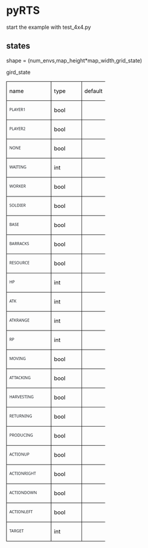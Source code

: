 # pyRTS
start the example with test_4x4.py
## states
shape = (num_envs,map_height*map_width,grid_state)

gird_state
<table class="MsoNormalTable" border="1" cellspacing="0" cellpadding="0" width="264" style="width:198.2pt;border-collapse:collapse;border:none;mso-border-alt:solid windowtext .5pt;
 mso-yfti-tbllook:1184;mso-padding-alt:0cm 5.4pt 0cm 5.4pt;mso-border-insideh:
 .5pt solid windowtext;mso-border-insidev:.5pt solid windowtext">
 <tbody><tr style="mso-yfti-irow:0;mso-yfti-firstrow:yes;height:14.0pt">
  <td width="104" nowrap="" valign="top" style="width:78.0pt;border:solid windowtext 1.0pt;
  mso-border-alt:solid windowtext .5pt;padding:0cm 5.4pt 0cm 5.4pt;height:14.0pt">
  <p class="MsoNormal" align="left" style="text-align:left;mso-pagination:widow-orphan"><span lang="EN-US" style="font-size:11.0pt;mso-ascii-font-family:等线;mso-fareast-font-family:
  等线;mso-hansi-font-family:等线;mso-bidi-font-family:宋体;color:black;mso-font-kerning:
  0pt">name<o:p></o:p></span></p>
  </td>
  <td width="66" nowrap="" valign="bottom" style="width:49.35pt;border:solid windowtext 1.0pt;
  border-left:none;mso-border-left-alt:solid windowtext .5pt;mso-border-alt:
  solid windowtext .5pt;padding:0cm 5.4pt 0cm 5.4pt;height:14.0pt">
  <p class="MsoNormal" align="left" style="text-align:left;mso-pagination:widow-orphan"><span lang="EN-US" style="font-size:11.0pt;mso-ascii-font-family:等线;mso-fareast-font-family:
  等线;mso-hansi-font-family:等线;mso-bidi-font-family:宋体;color:black;mso-font-kerning:
  0pt">type<o:p></o:p></span></p>
  </td>
  <td width="94" nowrap="" valign="bottom" style="width:70.85pt;border:solid windowtext 1.0pt;
  border-left:none;mso-border-left-alt:solid windowtext .5pt;mso-border-alt:
  solid windowtext .5pt;padding:0cm 5.4pt 0cm 5.4pt;height:14.0pt">
  <p class="MsoNormal" align="left" style="text-align:left;mso-pagination:widow-orphan"><span lang="EN-US" style="font-size:11.0pt;mso-ascii-font-family:等线;mso-fareast-font-family:
  等线;mso-hansi-font-family:等线;mso-bidi-font-family:宋体;color:black;mso-font-kerning:
  0pt">default<o:p></o:p></span></p>
  </td>
 </tr>
 <tr style="mso-yfti-irow:1;height:14.0pt">
  <td width="104" valign="top" style="width:78.0pt;border:solid windowtext 1.0pt;
  border-top:none;mso-border-top-alt:solid windowtext .5pt;mso-border-alt:solid windowtext .5pt;
  padding:0cm 5.4pt 0cm 5.4pt;height:14.0pt">
  <p class="MsoNormal" align="left" style="text-align:left;mso-pagination:widow-orphan"><span lang="EN-US" style="font-size:8.0pt;font-family:&quot;Segoe UI&quot;,sans-serif;
  mso-fareast-font-family:等线;color:#1F2328;mso-font-kerning:0pt">PLAYER1<o:p></o:p></span></p>
  </td>
  <td width="66" nowrap="" valign="bottom" style="width:49.35pt;border-top:none;
  border-left:none;border-bottom:solid windowtext 1.0pt;border-right:solid windowtext 1.0pt;
  mso-border-top-alt:solid windowtext .5pt;mso-border-left-alt:solid windowtext .5pt;
  mso-border-alt:solid windowtext .5pt;padding:0cm 5.4pt 0cm 5.4pt;height:14.0pt">
  <p class="MsoNormal" align="left" style="text-align:left;mso-pagination:widow-orphan"><span lang="EN-US" style="font-size:11.0pt;mso-ascii-font-family:等线;mso-fareast-font-family:
  等线;mso-hansi-font-family:等线;mso-bidi-font-family:宋体;color:black;mso-font-kerning:
  0pt">bool<o:p></o:p></span></p>
  </td>
  <td width="94" nowrap="" valign="bottom" style="width:70.85pt;border-top:none;
  border-left:none;border-bottom:solid windowtext 1.0pt;border-right:solid windowtext 1.0pt;
  mso-border-top-alt:solid windowtext .5pt;mso-border-left-alt:solid windowtext .5pt;
  mso-border-alt:solid windowtext .5pt;padding:0cm 5.4pt 0cm 5.4pt;height:14.0pt">
  <p class="MsoNormal" align="right" style="text-align:right;mso-pagination:widow-orphan"><span lang="EN-US" style="font-size:11.0pt;mso-ascii-font-family:等线;mso-fareast-font-family:
  等线;mso-hansi-font-family:等线;mso-bidi-font-family:宋体;color:black;mso-font-kerning:
  0pt">0<o:p></o:p></span></p>
  </td>
 </tr>
 <tr style="mso-yfti-irow:2;height:14.0pt">
  <td width="104" valign="top" style="width:78.0pt;border:solid windowtext 1.0pt;
  border-top:none;mso-border-top-alt:solid windowtext .5pt;mso-border-alt:solid windowtext .5pt;
  padding:0cm 5.4pt 0cm 5.4pt;height:14.0pt">
  <p class="MsoNormal" align="left" style="text-align:left;mso-pagination:widow-orphan"><span lang="EN-US" style="font-size:8.0pt;font-family:&quot;Segoe UI&quot;,sans-serif;
  mso-fareast-font-family:等线;color:#1F2328;mso-font-kerning:0pt">PLAYER2<o:p></o:p></span></p>
  </td>
  <td width="66" nowrap="" valign="bottom" style="width:49.35pt;border-top:none;
  border-left:none;border-bottom:solid windowtext 1.0pt;border-right:solid windowtext 1.0pt;
  mso-border-top-alt:solid windowtext .5pt;mso-border-left-alt:solid windowtext .5pt;
  mso-border-alt:solid windowtext .5pt;padding:0cm 5.4pt 0cm 5.4pt;height:14.0pt">
  <p class="MsoNormal" align="left" style="text-align:left;mso-pagination:widow-orphan"><span lang="EN-US" style="font-size:11.0pt;mso-ascii-font-family:等线;mso-fareast-font-family:
  等线;mso-hansi-font-family:等线;mso-bidi-font-family:宋体;color:black;mso-font-kerning:
  0pt">bool<o:p></o:p></span></p>
  </td>
  <td width="94" nowrap="" valign="bottom" style="width:70.85pt;border-top:none;
  border-left:none;border-bottom:solid windowtext 1.0pt;border-right:solid windowtext 1.0pt;
  mso-border-top-alt:solid windowtext .5pt;mso-border-left-alt:solid windowtext .5pt;
  mso-border-alt:solid windowtext .5pt;padding:0cm 5.4pt 0cm 5.4pt;height:14.0pt">
  <p class="MsoNormal" align="right" style="text-align:right;mso-pagination:widow-orphan"><span lang="EN-US" style="font-size:11.0pt;mso-ascii-font-family:等线;mso-fareast-font-family:
  等线;mso-hansi-font-family:等线;mso-bidi-font-family:宋体;color:black;mso-font-kerning:
  0pt">0<o:p></o:p></span></p>
  </td>
 </tr>
 <tr style="mso-yfti-irow:3;height:14.0pt">
  <td width="104" valign="top" style="width:78.0pt;border:solid windowtext 1.0pt;
  border-top:none;mso-border-top-alt:solid windowtext .5pt;mso-border-alt:solid windowtext .5pt;
  padding:0cm 5.4pt 0cm 5.4pt;height:14.0pt">
  <p class="MsoNormal" align="left" style="text-align:left;mso-pagination:widow-orphan"><span lang="EN-US" style="font-size:8.0pt;font-family:&quot;Segoe UI&quot;,sans-serif;
  mso-fareast-font-family:等线;color:#1F2328;mso-font-kerning:0pt">NONE<o:p></o:p></span></p>
  </td>
  <td width="66" nowrap="" valign="bottom" style="width:49.35pt;border-top:none;
  border-left:none;border-bottom:solid windowtext 1.0pt;border-right:solid windowtext 1.0pt;
  mso-border-top-alt:solid windowtext .5pt;mso-border-left-alt:solid windowtext .5pt;
  mso-border-alt:solid windowtext .5pt;padding:0cm 5.4pt 0cm 5.4pt;height:14.0pt">
  <p class="MsoNormal" align="left" style="text-align:left;mso-pagination:widow-orphan"><span lang="EN-US" style="font-size:11.0pt;mso-ascii-font-family:等线;mso-fareast-font-family:
  等线;mso-hansi-font-family:等线;mso-bidi-font-family:宋体;color:black;mso-font-kerning:
  0pt">bool<o:p></o:p></span></p>
  </td>
  <td width="94" nowrap="" valign="bottom" style="width:70.85pt;border-top:none;
  border-left:none;border-bottom:solid windowtext 1.0pt;border-right:solid windowtext 1.0pt;
  mso-border-top-alt:solid windowtext .5pt;mso-border-left-alt:solid windowtext .5pt;
  mso-border-alt:solid windowtext .5pt;padding:0cm 5.4pt 0cm 5.4pt;height:14.0pt">
  <p class="MsoNormal" align="right" style="text-align:right;mso-pagination:widow-orphan"><span lang="EN-US" style="font-size:11.0pt;mso-ascii-font-family:等线;mso-fareast-font-family:
  等线;mso-hansi-font-family:等线;mso-bidi-font-family:宋体;color:black;mso-font-kerning:
  0pt">0<o:p></o:p></span></p>
  </td>
 </tr>
 <tr style="mso-yfti-irow:4;height:14.0pt">
  <td width="104" valign="top" style="width:78.0pt;border:solid windowtext 1.0pt;
  border-top:none;mso-border-top-alt:solid windowtext .5pt;mso-border-alt:solid windowtext .5pt;
  padding:0cm 5.4pt 0cm 5.4pt;height:14.0pt">
  <p class="MsoNormal" align="left" style="text-align:left;mso-pagination:widow-orphan"><span lang="EN-US" style="font-size:8.0pt;font-family:&quot;Segoe UI&quot;,sans-serif;
  mso-fareast-font-family:等线;color:#1F2328;mso-font-kerning:0pt">WAITING<o:p></o:p></span></p>
  </td>
  <td width="66" nowrap="" valign="bottom" style="width:49.35pt;border-top:none;
  border-left:none;border-bottom:solid windowtext 1.0pt;border-right:solid windowtext 1.0pt;
  mso-border-top-alt:solid windowtext .5pt;mso-border-left-alt:solid windowtext .5pt;
  mso-border-alt:solid windowtext .5pt;padding:0cm 5.4pt 0cm 5.4pt;height:14.0pt">
  <p class="MsoNormal" align="left" style="text-align:left;mso-pagination:widow-orphan"><span lang="EN-US" style="font-size:11.0pt;mso-ascii-font-family:等线;mso-fareast-font-family:
  等线;mso-hansi-font-family:等线;mso-bidi-font-family:宋体;color:black;mso-font-kerning:
  0pt">int<o:p></o:p></span></p>
  </td>
  <td width="94" nowrap="" valign="bottom" style="width:70.85pt;border-top:none;
  border-left:none;border-bottom:solid windowtext 1.0pt;border-right:solid windowtext 1.0pt;
  mso-border-top-alt:solid windowtext .5pt;mso-border-left-alt:solid windowtext .5pt;
  mso-border-alt:solid windowtext .5pt;padding:0cm 5.4pt 0cm 5.4pt;height:14.0pt">
  <p class="MsoNormal" align="right" style="text-align:right;mso-pagination:widow-orphan"><span lang="EN-US" style="font-size:11.0pt;mso-ascii-font-family:等线;mso-fareast-font-family:
  等线;mso-hansi-font-family:等线;mso-bidi-font-family:宋体;color:black;mso-font-kerning:
  0pt">0<o:p></o:p></span></p>
  </td>
 </tr>
 <tr style="mso-yfti-irow:5;height:14.0pt">
  <td width="104" valign="top" style="width:78.0pt;border:solid windowtext 1.0pt;
  border-top:none;mso-border-top-alt:solid windowtext .5pt;mso-border-alt:solid windowtext .5pt;
  padding:0cm 5.4pt 0cm 5.4pt;height:14.0pt">
  <p class="MsoNormal" align="left" style="text-align:left;mso-pagination:widow-orphan"><span lang="EN-US" style="font-size:8.0pt;font-family:&quot;Segoe UI&quot;,sans-serif;
  mso-fareast-font-family:等线;color:#1F2328;mso-font-kerning:0pt">WORKER<o:p></o:p></span></p>
  </td>
  <td width="66" nowrap="" valign="bottom" style="width:49.35pt;border-top:none;
  border-left:none;border-bottom:solid windowtext 1.0pt;border-right:solid windowtext 1.0pt;
  mso-border-top-alt:solid windowtext .5pt;mso-border-left-alt:solid windowtext .5pt;
  mso-border-alt:solid windowtext .5pt;padding:0cm 5.4pt 0cm 5.4pt;height:14.0pt">
  <p class="MsoNormal" align="left" style="text-align:left;mso-pagination:widow-orphan"><span lang="EN-US" style="font-size:11.0pt;mso-ascii-font-family:等线;mso-fareast-font-family:
  等线;mso-hansi-font-family:等线;mso-bidi-font-family:宋体;color:black;mso-font-kerning:
  0pt">bool<o:p></o:p></span></p>
  </td>
  <td width="94" nowrap="" valign="bottom" style="width:70.85pt;border-top:none;
  border-left:none;border-bottom:solid windowtext 1.0pt;border-right:solid windowtext 1.0pt;
  mso-border-top-alt:solid windowtext .5pt;mso-border-left-alt:solid windowtext .5pt;
  mso-border-alt:solid windowtext .5pt;padding:0cm 5.4pt 0cm 5.4pt;height:14.0pt">
  <p class="MsoNormal" align="right" style="text-align:right;mso-pagination:widow-orphan"><span lang="EN-US" style="font-size:11.0pt;mso-ascii-font-family:等线;mso-fareast-font-family:
  等线;mso-hansi-font-family:等线;mso-bidi-font-family:宋体;color:black;mso-font-kerning:
  0pt">0<o:p></o:p></span></p>
  </td>
 </tr>
 <tr style="mso-yfti-irow:6;height:14.0pt">
  <td width="104" valign="top" style="width:78.0pt;border:solid windowtext 1.0pt;
  border-top:none;mso-border-top-alt:solid windowtext .5pt;mso-border-alt:solid windowtext .5pt;
  padding:0cm 5.4pt 0cm 5.4pt;height:14.0pt">
  <p class="MsoNormal" align="left" style="text-align:left;mso-pagination:widow-orphan"><span lang="EN-US" style="font-size:8.0pt;font-family:&quot;Segoe UI&quot;,sans-serif;
  mso-fareast-font-family:等线;color:#1F2328;mso-font-kerning:0pt">SOLDIER<o:p></o:p></span></p>
  </td>
  <td width="66" nowrap="" valign="bottom" style="width:49.35pt;border-top:none;
  border-left:none;border-bottom:solid windowtext 1.0pt;border-right:solid windowtext 1.0pt;
  mso-border-top-alt:solid windowtext .5pt;mso-border-left-alt:solid windowtext .5pt;
  mso-border-alt:solid windowtext .5pt;padding:0cm 5.4pt 0cm 5.4pt;height:14.0pt">
  <p class="MsoNormal" align="left" style="text-align:left;mso-pagination:widow-orphan"><span lang="EN-US" style="font-size:11.0pt;mso-ascii-font-family:等线;mso-fareast-font-family:
  等线;mso-hansi-font-family:等线;mso-bidi-font-family:宋体;color:black;mso-font-kerning:
  0pt">bool<o:p></o:p></span></p>
  </td>
  <td width="94" nowrap="" valign="bottom" style="width:70.85pt;border-top:none;
  border-left:none;border-bottom:solid windowtext 1.0pt;border-right:solid windowtext 1.0pt;
  mso-border-top-alt:solid windowtext .5pt;mso-border-left-alt:solid windowtext .5pt;
  mso-border-alt:solid windowtext .5pt;padding:0cm 5.4pt 0cm 5.4pt;height:14.0pt">
  <p class="MsoNormal" align="right" style="text-align:right;mso-pagination:widow-orphan"><span lang="EN-US" style="font-size:11.0pt;mso-ascii-font-family:等线;mso-fareast-font-family:
  等线;mso-hansi-font-family:等线;mso-bidi-font-family:宋体;color:black;mso-font-kerning:
  0pt">0<o:p></o:p></span></p>
  </td>
 </tr>
 <tr style="mso-yfti-irow:7;height:14.0pt">
  <td width="104" valign="top" style="width:78.0pt;border:solid windowtext 1.0pt;
  border-top:none;mso-border-top-alt:solid windowtext .5pt;mso-border-alt:solid windowtext .5pt;
  padding:0cm 5.4pt 0cm 5.4pt;height:14.0pt">
  <p class="MsoNormal" align="left" style="text-align:left;mso-pagination:widow-orphan"><span lang="EN-US" style="font-size:8.0pt;font-family:&quot;Segoe UI&quot;,sans-serif;
  mso-fareast-font-family:等线;color:#1F2328;mso-font-kerning:0pt">BASE<o:p></o:p></span></p>
  </td>
  <td width="66" nowrap="" valign="bottom" style="width:49.35pt;border-top:none;
  border-left:none;border-bottom:solid windowtext 1.0pt;border-right:solid windowtext 1.0pt;
  mso-border-top-alt:solid windowtext .5pt;mso-border-left-alt:solid windowtext .5pt;
  mso-border-alt:solid windowtext .5pt;padding:0cm 5.4pt 0cm 5.4pt;height:14.0pt">
  <p class="MsoNormal" align="left" style="text-align:left;mso-pagination:widow-orphan"><span lang="EN-US" style="font-size:11.0pt;mso-ascii-font-family:等线;mso-fareast-font-family:
  等线;mso-hansi-font-family:等线;mso-bidi-font-family:宋体;color:black;mso-font-kerning:
  0pt">bool<o:p></o:p></span></p>
  </td>
  <td width="94" nowrap="" valign="bottom" style="width:70.85pt;border-top:none;
  border-left:none;border-bottom:solid windowtext 1.0pt;border-right:solid windowtext 1.0pt;
  mso-border-top-alt:solid windowtext .5pt;mso-border-left-alt:solid windowtext .5pt;
  mso-border-alt:solid windowtext .5pt;padding:0cm 5.4pt 0cm 5.4pt;height:14.0pt">
  <p class="MsoNormal" align="right" style="text-align:right;mso-pagination:widow-orphan"><span lang="EN-US" style="font-size:11.0pt;mso-ascii-font-family:等线;mso-fareast-font-family:
  等线;mso-hansi-font-family:等线;mso-bidi-font-family:宋体;color:black;mso-font-kerning:
  0pt">0<o:p></o:p></span></p>
  </td>
 </tr>
 <tr style="mso-yfti-irow:8;height:14.0pt">
  <td width="104" valign="top" style="width:78.0pt;border:solid windowtext 1.0pt;
  border-top:none;mso-border-top-alt:solid windowtext .5pt;mso-border-alt:solid windowtext .5pt;
  padding:0cm 5.4pt 0cm 5.4pt;height:14.0pt">
  <p class="MsoNormal" align="left" style="text-align:left;mso-pagination:widow-orphan"><span lang="EN-US" style="font-size:8.0pt;font-family:&quot;Segoe UI&quot;,sans-serif;
  mso-fareast-font-family:等线;color:#1F2328;mso-font-kerning:0pt">BARRACKS<o:p></o:p></span></p>
  </td>
  <td width="66" nowrap="" valign="bottom" style="width:49.35pt;border-top:none;
  border-left:none;border-bottom:solid windowtext 1.0pt;border-right:solid windowtext 1.0pt;
  mso-border-top-alt:solid windowtext .5pt;mso-border-left-alt:solid windowtext .5pt;
  mso-border-alt:solid windowtext .5pt;padding:0cm 5.4pt 0cm 5.4pt;height:14.0pt">
  <p class="MsoNormal" align="left" style="text-align:left;mso-pagination:widow-orphan"><span lang="EN-US" style="font-size:11.0pt;mso-ascii-font-family:等线;mso-fareast-font-family:
  等线;mso-hansi-font-family:等线;mso-bidi-font-family:宋体;color:black;mso-font-kerning:
  0pt">bool<o:p></o:p></span></p>
  </td>
  <td width="94" nowrap="" valign="bottom" style="width:70.85pt;border-top:none;
  border-left:none;border-bottom:solid windowtext 1.0pt;border-right:solid windowtext 1.0pt;
  mso-border-top-alt:solid windowtext .5pt;mso-border-left-alt:solid windowtext .5pt;
  mso-border-alt:solid windowtext .5pt;padding:0cm 5.4pt 0cm 5.4pt;height:14.0pt">
  <p class="MsoNormal" align="right" style="text-align:right;mso-pagination:widow-orphan"><span lang="EN-US" style="font-size:11.0pt;mso-ascii-font-family:等线;mso-fareast-font-family:
  等线;mso-hansi-font-family:等线;mso-bidi-font-family:宋体;color:black;mso-font-kerning:
  0pt">0<o:p></o:p></span></p>
  </td>
 </tr>
 <tr style="mso-yfti-irow:9;height:14.0pt">
  <td width="104" valign="top" style="width:78.0pt;border:solid windowtext 1.0pt;
  border-top:none;mso-border-top-alt:solid windowtext .5pt;mso-border-alt:solid windowtext .5pt;
  padding:0cm 5.4pt 0cm 5.4pt;height:14.0pt">
  <p class="MsoNormal" align="left" style="text-align:left;mso-pagination:widow-orphan"><span lang="EN-US" style="font-size:8.0pt;font-family:&quot;Segoe UI&quot;,sans-serif;
  mso-fareast-font-family:等线;color:#1F2328;mso-font-kerning:0pt">RESOURCE<o:p></o:p></span></p>
  </td>
  <td width="66" nowrap="" valign="bottom" style="width:49.35pt;border-top:none;
  border-left:none;border-bottom:solid windowtext 1.0pt;border-right:solid windowtext 1.0pt;
  mso-border-top-alt:solid windowtext .5pt;mso-border-left-alt:solid windowtext .5pt;
  mso-border-alt:solid windowtext .5pt;padding:0cm 5.4pt 0cm 5.4pt;height:14.0pt">
  <p class="MsoNormal" align="left" style="text-align:left;mso-pagination:widow-orphan"><span lang="EN-US" style="font-size:11.0pt;mso-ascii-font-family:等线;mso-fareast-font-family:
  等线;mso-hansi-font-family:等线;mso-bidi-font-family:宋体;color:black;mso-font-kerning:
  0pt">bool<o:p></o:p></span></p>
  </td>
  <td width="94" nowrap="" valign="bottom" style="width:70.85pt;border-top:none;
  border-left:none;border-bottom:solid windowtext 1.0pt;border-right:solid windowtext 1.0pt;
  mso-border-top-alt:solid windowtext .5pt;mso-border-left-alt:solid windowtext .5pt;
  mso-border-alt:solid windowtext .5pt;padding:0cm 5.4pt 0cm 5.4pt;height:14.0pt">
  <p class="MsoNormal" align="right" style="text-align:right;mso-pagination:widow-orphan"><span lang="EN-US" style="font-size:11.0pt;mso-ascii-font-family:等线;mso-fareast-font-family:
  等线;mso-hansi-font-family:等线;mso-bidi-font-family:宋体;color:black;mso-font-kerning:
  0pt">0<o:p></o:p></span></p>
  </td>
 </tr>
 <tr style="mso-yfti-irow:10;height:14.0pt">
  <td width="104" valign="top" style="width:78.0pt;border:solid windowtext 1.0pt;
  border-top:none;mso-border-top-alt:solid windowtext .5pt;mso-border-alt:solid windowtext .5pt;
  padding:0cm 5.4pt 0cm 5.4pt;height:14.0pt">
  <p class="MsoNormal" align="left" style="text-align:left;mso-pagination:widow-orphan"><span lang="EN-US" style="font-size:8.0pt;font-family:&quot;Segoe UI&quot;,sans-serif;
  mso-fareast-font-family:等线;color:#1F2328;mso-font-kerning:0pt">HP<o:p></o:p></span></p>
  </td>
  <td width="66" nowrap="" valign="bottom" style="width:49.35pt;border-top:none;
  border-left:none;border-bottom:solid windowtext 1.0pt;border-right:solid windowtext 1.0pt;
  mso-border-top-alt:solid windowtext .5pt;mso-border-left-alt:solid windowtext .5pt;
  mso-border-alt:solid windowtext .5pt;padding:0cm 5.4pt 0cm 5.4pt;height:14.0pt">
  <p class="MsoNormal" align="left" style="text-align:left;mso-pagination:widow-orphan"><span lang="EN-US" style="font-size:11.0pt;mso-ascii-font-family:等线;mso-fareast-font-family:
  等线;mso-hansi-font-family:等线;mso-bidi-font-family:宋体;color:black;mso-font-kerning:
  0pt">int<o:p></o:p></span></p>
  </td>
  <td width="94" nowrap="" valign="bottom" style="width:70.85pt;border-top:none;
  border-left:none;border-bottom:solid windowtext 1.0pt;border-right:solid windowtext 1.0pt;
  mso-border-top-alt:solid windowtext .5pt;mso-border-left-alt:solid windowtext .5pt;
  mso-border-alt:solid windowtext .5pt;padding:0cm 5.4pt 0cm 5.4pt;height:14.0pt">
  <p class="MsoNormal" align="right" style="text-align:right;mso-pagination:widow-orphan"><span lang="EN-US" style="font-size:11.0pt;mso-ascii-font-family:等线;mso-fareast-font-family:
  等线;mso-hansi-font-family:等线;mso-bidi-font-family:宋体;color:black;mso-font-kerning:
  0pt">0<o:p></o:p></span></p>
  </td>
 </tr>
 <tr style="mso-yfti-irow:11;height:14.0pt">
  <td width="104" valign="top" style="width:78.0pt;border:solid windowtext 1.0pt;
  border-top:none;mso-border-top-alt:solid windowtext .5pt;mso-border-alt:solid windowtext .5pt;
  padding:0cm 5.4pt 0cm 5.4pt;height:14.0pt">
  <p class="MsoNormal" align="left" style="text-align:left;mso-pagination:widow-orphan"><span lang="EN-US" style="font-size:8.0pt;font-family:&quot;Segoe UI&quot;,sans-serif;
  mso-fareast-font-family:等线;color:#1F2328;mso-font-kerning:0pt">ATK<o:p></o:p></span></p>
  </td>
  <td width="66" nowrap="" valign="bottom" style="width:49.35pt;border-top:none;
  border-left:none;border-bottom:solid windowtext 1.0pt;border-right:solid windowtext 1.0pt;
  mso-border-top-alt:solid windowtext .5pt;mso-border-left-alt:solid windowtext .5pt;
  mso-border-alt:solid windowtext .5pt;padding:0cm 5.4pt 0cm 5.4pt;height:14.0pt">
  <p class="MsoNormal" align="left" style="text-align:left;mso-pagination:widow-orphan"><span lang="EN-US" style="font-size:11.0pt;mso-ascii-font-family:等线;mso-fareast-font-family:
  等线;mso-hansi-font-family:等线;mso-bidi-font-family:宋体;color:black;mso-font-kerning:
  0pt">int<o:p></o:p></span></p>
  </td>
  <td width="94" nowrap="" valign="bottom" style="width:70.85pt;border-top:none;
  border-left:none;border-bottom:solid windowtext 1.0pt;border-right:solid windowtext 1.0pt;
  mso-border-top-alt:solid windowtext .5pt;mso-border-left-alt:solid windowtext .5pt;
  mso-border-alt:solid windowtext .5pt;padding:0cm 5.4pt 0cm 5.4pt;height:14.0pt">
  <p class="MsoNormal" align="right" style="text-align:right;mso-pagination:widow-orphan"><span lang="EN-US" style="font-size:11.0pt;mso-ascii-font-family:等线;mso-fareast-font-family:
  等线;mso-hansi-font-family:等线;mso-bidi-font-family:宋体;color:black;mso-font-kerning:
  0pt">0<o:p></o:p></span></p>
  </td>
 </tr>
 <tr style="mso-yfti-irow:12;height:14.0pt">
  <td width="104" valign="top" style="width:78.0pt;border:solid windowtext 1.0pt;
  border-top:none;mso-border-top-alt:solid windowtext .5pt;mso-border-alt:solid windowtext .5pt;
  padding:0cm 5.4pt 0cm 5.4pt;height:14.0pt">
  <p class="MsoNormal" align="left" style="text-align:left;mso-pagination:widow-orphan"><span lang="EN-US" style="font-size:8.0pt;font-family:&quot;Segoe UI&quot;,sans-serif;
  mso-fareast-font-family:等线;color:#1F2328;mso-font-kerning:0pt">ATKRANGE<o:p></o:p></span></p>
  </td>
  <td width="66" nowrap="" valign="bottom" style="width:49.35pt;border-top:none;
  border-left:none;border-bottom:solid windowtext 1.0pt;border-right:solid windowtext 1.0pt;
  mso-border-top-alt:solid windowtext .5pt;mso-border-left-alt:solid windowtext .5pt;
  mso-border-alt:solid windowtext .5pt;padding:0cm 5.4pt 0cm 5.4pt;height:14.0pt">
  <p class="MsoNormal" align="left" style="text-align:left;mso-pagination:widow-orphan"><span lang="EN-US" style="font-size:11.0pt;mso-ascii-font-family:等线;mso-fareast-font-family:
  等线;mso-hansi-font-family:等线;mso-bidi-font-family:宋体;color:black;mso-font-kerning:
  0pt">int<o:p></o:p></span></p>
  </td>
  <td width="94" nowrap="" valign="bottom" style="width:70.85pt;border-top:none;
  border-left:none;border-bottom:solid windowtext 1.0pt;border-right:solid windowtext 1.0pt;
  mso-border-top-alt:solid windowtext .5pt;mso-border-left-alt:solid windowtext .5pt;
  mso-border-alt:solid windowtext .5pt;padding:0cm 5.4pt 0cm 5.4pt;height:14.0pt">
  <p class="MsoNormal" align="right" style="text-align:right;mso-pagination:widow-orphan"><span lang="EN-US" style="font-size:11.0pt;mso-ascii-font-family:等线;mso-fareast-font-family:
  等线;mso-hansi-font-family:等线;mso-bidi-font-family:宋体;color:black;mso-font-kerning:
  0pt">0<o:p></o:p></span></p>
  </td>
 </tr>
 <tr style="mso-yfti-irow:13;height:14.0pt">
  <td width="104" valign="top" style="width:78.0pt;border:solid windowtext 1.0pt;
  border-top:none;mso-border-top-alt:solid windowtext .5pt;mso-border-alt:solid windowtext .5pt;
  padding:0cm 5.4pt 0cm 5.4pt;height:14.0pt">
  <p class="MsoNormal" align="left" style="text-align:left;mso-pagination:widow-orphan"><span lang="EN-US" style="font-size:8.0pt;font-family:&quot;Segoe UI&quot;,sans-serif;
  mso-fareast-font-family:等线;color:#1F2328;mso-font-kerning:0pt">RP<o:p></o:p></span></p>
  </td>
  <td width="66" nowrap="" valign="bottom" style="width:49.35pt;border-top:none;
  border-left:none;border-bottom:solid windowtext 1.0pt;border-right:solid windowtext 1.0pt;
  mso-border-top-alt:solid windowtext .5pt;mso-border-left-alt:solid windowtext .5pt;
  mso-border-alt:solid windowtext .5pt;padding:0cm 5.4pt 0cm 5.4pt;height:14.0pt">
  <p class="MsoNormal" align="left" style="text-align:left;mso-pagination:widow-orphan"><span lang="EN-US" style="font-size:11.0pt;mso-ascii-font-family:等线;mso-fareast-font-family:
  等线;mso-hansi-font-family:等线;mso-bidi-font-family:宋体;color:black;mso-font-kerning:
  0pt">int<o:p></o:p></span></p>
  </td>
  <td width="94" nowrap="" valign="bottom" style="width:70.85pt;border-top:none;
  border-left:none;border-bottom:solid windowtext 1.0pt;border-right:solid windowtext 1.0pt;
  mso-border-top-alt:solid windowtext .5pt;mso-border-left-alt:solid windowtext .5pt;
  mso-border-alt:solid windowtext .5pt;padding:0cm 5.4pt 0cm 5.4pt;height:14.0pt">
  <p class="MsoNormal" align="right" style="text-align:right;mso-pagination:widow-orphan"><span lang="EN-US" style="font-size:11.0pt;mso-ascii-font-family:等线;mso-fareast-font-family:
  等线;mso-hansi-font-family:等线;mso-bidi-font-family:宋体;color:black;mso-font-kerning:
  0pt">0<o:p></o:p></span></p>
  </td>
 </tr>
 <tr style="mso-yfti-irow:14;height:14.0pt">
  <td width="104" valign="top" style="width:78.0pt;border:solid windowtext 1.0pt;
  border-top:none;mso-border-top-alt:solid windowtext .5pt;mso-border-alt:solid windowtext .5pt;
  padding:0cm 5.4pt 0cm 5.4pt;height:14.0pt">
  <p class="MsoNormal" align="left" style="text-align:left;mso-pagination:widow-orphan"><span lang="EN-US" style="font-size:8.0pt;font-family:&quot;Segoe UI&quot;,sans-serif;
  mso-fareast-font-family:等线;color:#1F2328;mso-font-kerning:0pt">MOVING<o:p></o:p></span></p>
  </td>
  <td width="66" nowrap="" valign="bottom" style="width:49.35pt;border-top:none;
  border-left:none;border-bottom:solid windowtext 1.0pt;border-right:solid windowtext 1.0pt;
  mso-border-top-alt:solid windowtext .5pt;mso-border-left-alt:solid windowtext .5pt;
  mso-border-alt:solid windowtext .5pt;padding:0cm 5.4pt 0cm 5.4pt;height:14.0pt">
  <p class="MsoNormal" align="left" style="text-align:left;mso-pagination:widow-orphan"><span lang="EN-US" style="font-size:11.0pt;mso-ascii-font-family:等线;mso-fareast-font-family:
  等线;mso-hansi-font-family:等线;mso-bidi-font-family:宋体;color:black;mso-font-kerning:
  0pt">bool<o:p></o:p></span></p>
  </td>
  <td width="94" nowrap="" valign="bottom" style="width:70.85pt;border-top:none;
  border-left:none;border-bottom:solid windowtext 1.0pt;border-right:solid windowtext 1.0pt;
  mso-border-top-alt:solid windowtext .5pt;mso-border-left-alt:solid windowtext .5pt;
  mso-border-alt:solid windowtext .5pt;padding:0cm 5.4pt 0cm 5.4pt;height:14.0pt">
  <p class="MsoNormal" align="right" style="text-align:right;mso-pagination:widow-orphan"><span lang="EN-US" style="font-size:11.0pt;mso-ascii-font-family:等线;mso-fareast-font-family:
  等线;mso-hansi-font-family:等线;mso-bidi-font-family:宋体;color:black;mso-font-kerning:
  0pt">0<o:p></o:p></span></p>
  </td>
 </tr>
 <tr style="mso-yfti-irow:15;height:14.0pt">
  <td width="104" valign="top" style="width:78.0pt;border:solid windowtext 1.0pt;
  border-top:none;mso-border-top-alt:solid windowtext .5pt;mso-border-alt:solid windowtext .5pt;
  padding:0cm 5.4pt 0cm 5.4pt;height:14.0pt">
  <p class="MsoNormal" align="left" style="text-align:left;mso-pagination:widow-orphan"><span lang="EN-US" style="font-size:8.0pt;font-family:&quot;Segoe UI&quot;,sans-serif;
  mso-fareast-font-family:等线;color:#1F2328;mso-font-kerning:0pt">ATTACKING<o:p></o:p></span></p>
  </td>
  <td width="66" nowrap="" valign="bottom" style="width:49.35pt;border-top:none;
  border-left:none;border-bottom:solid windowtext 1.0pt;border-right:solid windowtext 1.0pt;
  mso-border-top-alt:solid windowtext .5pt;mso-border-left-alt:solid windowtext .5pt;
  mso-border-alt:solid windowtext .5pt;padding:0cm 5.4pt 0cm 5.4pt;height:14.0pt">
  <p class="MsoNormal" align="left" style="text-align:left;mso-pagination:widow-orphan"><span lang="EN-US" style="font-size:11.0pt;mso-ascii-font-family:等线;mso-fareast-font-family:
  等线;mso-hansi-font-family:等线;mso-bidi-font-family:宋体;color:black;mso-font-kerning:
  0pt">bool<o:p></o:p></span></p>
  </td>
  <td width="94" nowrap="" valign="bottom" style="width:70.85pt;border-top:none;
  border-left:none;border-bottom:solid windowtext 1.0pt;border-right:solid windowtext 1.0pt;
  mso-border-top-alt:solid windowtext .5pt;mso-border-left-alt:solid windowtext .5pt;
  mso-border-alt:solid windowtext .5pt;padding:0cm 5.4pt 0cm 5.4pt;height:14.0pt">
  <p class="MsoNormal" align="right" style="text-align:right;mso-pagination:widow-orphan"><span lang="EN-US" style="font-size:11.0pt;mso-ascii-font-family:等线;mso-fareast-font-family:
  等线;mso-hansi-font-family:等线;mso-bidi-font-family:宋体;color:black;mso-font-kerning:
  0pt">0<o:p></o:p></span></p>
  </td>
 </tr>
 <tr style="mso-yfti-irow:16;height:14.0pt">
  <td width="104" valign="top" style="width:78.0pt;border:solid windowtext 1.0pt;
  border-top:none;mso-border-top-alt:solid windowtext .5pt;mso-border-alt:solid windowtext .5pt;
  padding:0cm 5.4pt 0cm 5.4pt;height:14.0pt">
  <p class="MsoNormal" align="left" style="text-align:left;mso-pagination:widow-orphan"><span lang="EN-US" style="font-size:8.0pt;font-family:&quot;Segoe UI&quot;,sans-serif;
  mso-fareast-font-family:等线;color:#1F2328;mso-font-kerning:0pt">HARVESTING<o:p></o:p></span></p>
  </td>
  <td width="66" nowrap="" valign="bottom" style="width:49.35pt;border-top:none;
  border-left:none;border-bottom:solid windowtext 1.0pt;border-right:solid windowtext 1.0pt;
  mso-border-top-alt:solid windowtext .5pt;mso-border-left-alt:solid windowtext .5pt;
  mso-border-alt:solid windowtext .5pt;padding:0cm 5.4pt 0cm 5.4pt;height:14.0pt">
  <p class="MsoNormal" align="left" style="text-align:left;mso-pagination:widow-orphan"><span lang="EN-US" style="font-size:11.0pt;mso-ascii-font-family:等线;mso-fareast-font-family:
  等线;mso-hansi-font-family:等线;mso-bidi-font-family:宋体;color:black;mso-font-kerning:
  0pt">bool<o:p></o:p></span></p>
  </td>
  <td width="94" nowrap="" valign="bottom" style="width:70.85pt;border-top:none;
  border-left:none;border-bottom:solid windowtext 1.0pt;border-right:solid windowtext 1.0pt;
  mso-border-top-alt:solid windowtext .5pt;mso-border-left-alt:solid windowtext .5pt;
  mso-border-alt:solid windowtext .5pt;padding:0cm 5.4pt 0cm 5.4pt;height:14.0pt">
  <p class="MsoNormal" align="right" style="text-align:right;mso-pagination:widow-orphan"><span lang="EN-US" style="font-size:11.0pt;mso-ascii-font-family:等线;mso-fareast-font-family:
  等线;mso-hansi-font-family:等线;mso-bidi-font-family:宋体;color:black;mso-font-kerning:
  0pt">0<o:p></o:p></span></p>
  </td>
 </tr>
 <tr style="mso-yfti-irow:17;height:14.0pt">
  <td width="104" valign="top" style="width:78.0pt;border:solid windowtext 1.0pt;
  border-top:none;mso-border-top-alt:solid windowtext .5pt;mso-border-alt:solid windowtext .5pt;
  padding:0cm 5.4pt 0cm 5.4pt;height:14.0pt">
  <p class="MsoNormal" align="left" style="text-align:left;mso-pagination:widow-orphan"><span lang="EN-US" style="font-size:8.0pt;font-family:&quot;Segoe UI&quot;,sans-serif;
  mso-fareast-font-family:等线;color:#1F2328;mso-font-kerning:0pt">RETURNING<o:p></o:p></span></p>
  </td>
  <td width="66" nowrap="" valign="bottom" style="width:49.35pt;border-top:none;
  border-left:none;border-bottom:solid windowtext 1.0pt;border-right:solid windowtext 1.0pt;
  mso-border-top-alt:solid windowtext .5pt;mso-border-left-alt:solid windowtext .5pt;
  mso-border-alt:solid windowtext .5pt;padding:0cm 5.4pt 0cm 5.4pt;height:14.0pt">
  <p class="MsoNormal" align="left" style="text-align:left;mso-pagination:widow-orphan"><span lang="EN-US" style="font-size:11.0pt;mso-ascii-font-family:等线;mso-fareast-font-family:
  等线;mso-hansi-font-family:等线;mso-bidi-font-family:宋体;color:black;mso-font-kerning:
  0pt">bool<o:p></o:p></span></p>
  </td>
  <td width="94" nowrap="" valign="bottom" style="width:70.85pt;border-top:none;
  border-left:none;border-bottom:solid windowtext 1.0pt;border-right:solid windowtext 1.0pt;
  mso-border-top-alt:solid windowtext .5pt;mso-border-left-alt:solid windowtext .5pt;
  mso-border-alt:solid windowtext .5pt;padding:0cm 5.4pt 0cm 5.4pt;height:14.0pt">
  <p class="MsoNormal" align="right" style="text-align:right;mso-pagination:widow-orphan"><span lang="EN-US" style="font-size:11.0pt;mso-ascii-font-family:等线;mso-fareast-font-family:
  等线;mso-hansi-font-family:等线;mso-bidi-font-family:宋体;color:black;mso-font-kerning:
  0pt">0<o:p></o:p></span></p>
  </td>
 </tr>
 <tr style="mso-yfti-irow:18;height:14.0pt">
  <td width="104" valign="top" style="width:78.0pt;border:solid windowtext 1.0pt;
  border-top:none;mso-border-top-alt:solid windowtext .5pt;mso-border-alt:solid windowtext .5pt;
  padding:0cm 5.4pt 0cm 5.4pt;height:14.0pt">
  <p class="MsoNormal" align="left" style="text-align:left;mso-pagination:widow-orphan"><span lang="EN-US" style="font-size:8.0pt;font-family:&quot;Segoe UI&quot;,sans-serif;
  mso-fareast-font-family:等线;color:#1F2328;mso-font-kerning:0pt">PRODUCING<o:p></o:p></span></p>
  </td>
  <td width="66" nowrap="" valign="bottom" style="width:49.35pt;border-top:none;
  border-left:none;border-bottom:solid windowtext 1.0pt;border-right:solid windowtext 1.0pt;
  mso-border-top-alt:solid windowtext .5pt;mso-border-left-alt:solid windowtext .5pt;
  mso-border-alt:solid windowtext .5pt;padding:0cm 5.4pt 0cm 5.4pt;height:14.0pt">
  <p class="MsoNormal" align="left" style="text-align:left;mso-pagination:widow-orphan"><span lang="EN-US" style="font-size:11.0pt;mso-ascii-font-family:等线;mso-fareast-font-family:
  等线;mso-hansi-font-family:等线;mso-bidi-font-family:宋体;color:black;mso-font-kerning:
  0pt">bool<o:p></o:p></span></p>
  </td>
  <td width="94" nowrap="" valign="bottom" style="width:70.85pt;border-top:none;
  border-left:none;border-bottom:solid windowtext 1.0pt;border-right:solid windowtext 1.0pt;
  mso-border-top-alt:solid windowtext .5pt;mso-border-left-alt:solid windowtext .5pt;
  mso-border-alt:solid windowtext .5pt;padding:0cm 5.4pt 0cm 5.4pt;height:14.0pt">
  <p class="MsoNormal" align="right" style="text-align:right;mso-pagination:widow-orphan"><span lang="EN-US" style="font-size:11.0pt;mso-ascii-font-family:等线;mso-fareast-font-family:
  等线;mso-hansi-font-family:等线;mso-bidi-font-family:宋体;color:black;mso-font-kerning:
  0pt">0<o:p></o:p></span></p>
  </td>
 </tr>
 <tr style="mso-yfti-irow:19;height:14.0pt">
  <td width="104" valign="top" style="width:78.0pt;border:solid windowtext 1.0pt;
  border-top:none;mso-border-top-alt:solid windowtext .5pt;mso-border-alt:solid windowtext .5pt;
  padding:0cm 5.4pt 0cm 5.4pt;height:14.0pt">
  <p class="MsoNormal" align="left" style="text-align:left;mso-pagination:widow-orphan"><span lang="EN-US" style="font-size:8.0pt;font-family:&quot;Segoe UI&quot;,sans-serif;
  mso-fareast-font-family:等线;color:#1F2328;mso-font-kerning:0pt">ACTIONUP<o:p></o:p></span></p>
  </td>
  <td width="66" nowrap="" valign="bottom" style="width:49.35pt;border-top:none;
  border-left:none;border-bottom:solid windowtext 1.0pt;border-right:solid windowtext 1.0pt;
  mso-border-top-alt:solid windowtext .5pt;mso-border-left-alt:solid windowtext .5pt;
  mso-border-alt:solid windowtext .5pt;padding:0cm 5.4pt 0cm 5.4pt;height:14.0pt">
  <p class="MsoNormal" align="left" style="text-align:left;mso-pagination:widow-orphan"><span lang="EN-US" style="font-size:11.0pt;mso-ascii-font-family:等线;mso-fareast-font-family:
  等线;mso-hansi-font-family:等线;mso-bidi-font-family:宋体;color:black;mso-font-kerning:
  0pt">bool<o:p></o:p></span></p>
  </td>
  <td width="94" nowrap="" valign="bottom" style="width:70.85pt;border-top:none;
  border-left:none;border-bottom:solid windowtext 1.0pt;border-right:solid windowtext 1.0pt;
  mso-border-top-alt:solid windowtext .5pt;mso-border-left-alt:solid windowtext .5pt;
  mso-border-alt:solid windowtext .5pt;padding:0cm 5.4pt 0cm 5.4pt;height:14.0pt">
  <p class="MsoNormal" align="right" style="text-align:right;mso-pagination:widow-orphan"><span lang="EN-US" style="font-size:11.0pt;mso-ascii-font-family:等线;mso-fareast-font-family:
  等线;mso-hansi-font-family:等线;mso-bidi-font-family:宋体;color:black;mso-font-kerning:
  0pt">0<o:p></o:p></span></p>
  </td>
 </tr>
 <tr style="mso-yfti-irow:20;height:17.5pt">
  <td width="104" valign="top" style="width:78.0pt;border:solid windowtext 1.0pt;
  border-top:none;mso-border-top-alt:solid windowtext .5pt;mso-border-alt:solid windowtext .5pt;
  padding:0cm 5.4pt 0cm 5.4pt;height:17.5pt">
  <p class="MsoNormal" align="left" style="text-align:left;mso-pagination:widow-orphan"><span lang="EN-US" style="font-size:8.0pt;font-family:&quot;Segoe UI&quot;,sans-serif;
  mso-fareast-font-family:等线;color:#1F2328;mso-font-kerning:0pt">ACTIONRIGHT<o:p></o:p></span></p>
  </td>
  <td width="66" nowrap="" valign="bottom" style="width:49.35pt;border-top:none;
  border-left:none;border-bottom:solid windowtext 1.0pt;border-right:solid windowtext 1.0pt;
  mso-border-top-alt:solid windowtext .5pt;mso-border-left-alt:solid windowtext .5pt;
  mso-border-alt:solid windowtext .5pt;padding:0cm 5.4pt 0cm 5.4pt;height:17.5pt">
  <p class="MsoNormal" align="left" style="text-align:left;mso-pagination:widow-orphan"><span lang="EN-US" style="font-size:11.0pt;mso-ascii-font-family:等线;mso-fareast-font-family:
  等线;mso-hansi-font-family:等线;mso-bidi-font-family:宋体;color:black;mso-font-kerning:
  0pt">bool<o:p></o:p></span></p>
  </td>
  <td width="94" nowrap="" valign="bottom" style="width:70.85pt;border-top:none;
  border-left:none;border-bottom:solid windowtext 1.0pt;border-right:solid windowtext 1.0pt;
  mso-border-top-alt:solid windowtext .5pt;mso-border-left-alt:solid windowtext .5pt;
  mso-border-alt:solid windowtext .5pt;padding:0cm 5.4pt 0cm 5.4pt;height:17.5pt">
  <p class="MsoNormal" align="right" style="text-align:right;mso-pagination:widow-orphan"><span lang="EN-US" style="font-size:11.0pt;mso-ascii-font-family:等线;mso-fareast-font-family:
  等线;mso-hansi-font-family:等线;mso-bidi-font-family:宋体;color:black;mso-font-kerning:
  0pt">0<o:p></o:p></span></p>
  </td>
 </tr>
 <tr style="mso-yfti-irow:21;height:13.55pt">
  <td width="104" valign="top" style="width:78.0pt;border:solid windowtext 1.0pt;
  border-top:none;mso-border-top-alt:solid windowtext .5pt;mso-border-alt:solid windowtext .5pt;
  padding:0cm 5.4pt 0cm 5.4pt;height:13.55pt">
  <p class="MsoNormal" align="left" style="text-align:left;mso-pagination:widow-orphan"><span lang="EN-US" style="font-size:8.0pt;font-family:&quot;Segoe UI&quot;,sans-serif;
  mso-fareast-font-family:等线;color:#1F2328;mso-font-kerning:0pt">ACTIONDOWN<o:p></o:p></span></p>
  </td>
  <td width="66" nowrap="" valign="bottom" style="width:49.35pt;border-top:none;
  border-left:none;border-bottom:solid windowtext 1.0pt;border-right:solid windowtext 1.0pt;
  mso-border-top-alt:solid windowtext .5pt;mso-border-left-alt:solid windowtext .5pt;
  mso-border-alt:solid windowtext .5pt;padding:0cm 5.4pt 0cm 5.4pt;height:13.55pt">
  <p class="MsoNormal" align="left" style="text-align:left;mso-pagination:widow-orphan"><span lang="EN-US" style="font-size:11.0pt;mso-ascii-font-family:等线;mso-fareast-font-family:
  等线;mso-hansi-font-family:等线;mso-bidi-font-family:宋体;color:black;mso-font-kerning:
  0pt">bool<o:p></o:p></span></p>
  </td>
  <td width="94" nowrap="" valign="bottom" style="width:70.85pt;border-top:none;
  border-left:none;border-bottom:solid windowtext 1.0pt;border-right:solid windowtext 1.0pt;
  mso-border-top-alt:solid windowtext .5pt;mso-border-left-alt:solid windowtext .5pt;
  mso-border-alt:solid windowtext .5pt;padding:0cm 5.4pt 0cm 5.4pt;height:13.55pt">
  <p class="MsoNormal" align="right" style="text-align:right;mso-pagination:widow-orphan"><span lang="EN-US" style="font-size:11.0pt;mso-ascii-font-family:等线;mso-fareast-font-family:
  等线;mso-hansi-font-family:等线;mso-bidi-font-family:宋体;color:black;mso-font-kerning:
  0pt">0<o:p></o:p></span></p>
  </td>
 </tr>
 <tr style="mso-yfti-irow:22;height:14.0pt">
  <td width="104" valign="top" style="width:78.0pt;border:solid windowtext 1.0pt;
  border-top:none;mso-border-top-alt:solid windowtext .5pt;mso-border-alt:solid windowtext .5pt;
  padding:0cm 5.4pt 0cm 5.4pt;height:14.0pt">
  <p class="MsoNormal" align="left" style="text-align:left;mso-pagination:widow-orphan"><span lang="EN-US" style="font-size:8.0pt;font-family:&quot;Segoe UI&quot;,sans-serif;
  mso-fareast-font-family:等线;color:#1F2328;mso-font-kerning:0pt">ACTIONLEFT<o:p></o:p></span></p>
  </td>
  <td width="66" nowrap="" valign="bottom" style="width:49.35pt;border-top:none;
  border-left:none;border-bottom:solid windowtext 1.0pt;border-right:solid windowtext 1.0pt;
  mso-border-top-alt:solid windowtext .5pt;mso-border-left-alt:solid windowtext .5pt;
  mso-border-alt:solid windowtext .5pt;padding:0cm 5.4pt 0cm 5.4pt;height:14.0pt">
  <p class="MsoNormal" align="left" style="text-align:left;mso-pagination:widow-orphan"><span lang="EN-US" style="font-size:11.0pt;mso-ascii-font-family:等线;mso-fareast-font-family:
  等线;mso-hansi-font-family:等线;mso-bidi-font-family:宋体;color:black;mso-font-kerning:
  0pt">bool<o:p></o:p></span></p>
  </td>
  <td width="94" nowrap="" valign="bottom" style="width:70.85pt;border-top:none;
  border-left:none;border-bottom:solid windowtext 1.0pt;border-right:solid windowtext 1.0pt;
  mso-border-top-alt:solid windowtext .5pt;mso-border-left-alt:solid windowtext .5pt;
  mso-border-alt:solid windowtext .5pt;padding:0cm 5.4pt 0cm 5.4pt;height:14.0pt">
  <p class="MsoNormal" align="right" style="text-align:right;mso-pagination:widow-orphan"><span lang="EN-US" style="font-size:11.0pt;mso-ascii-font-family:等线;mso-fareast-font-family:
  等线;mso-hansi-font-family:等线;mso-bidi-font-family:宋体;color:black;mso-font-kerning:
  0pt">0<o:p></o:p></span></p>
  </td>
 </tr>
 <tr style="mso-yfti-irow:23;mso-yfti-lastrow:yes;height:14.0pt">
  <td width="104" valign="top" style="width:78.0pt;border:solid windowtext 1.0pt;
  border-top:none;mso-border-top-alt:solid windowtext .5pt;mso-border-alt:solid windowtext .5pt;
  padding:0cm 5.4pt 0cm 5.4pt;height:14.0pt">
  <p class="MsoNormal" align="left" style="text-align:left;mso-pagination:widow-orphan"><span lang="EN-US" style="font-size:8.0pt;font-family:&quot;Segoe UI&quot;,sans-serif;
  mso-fareast-font-family:等线;color:#1F2328;mso-font-kerning:0pt">TARGET<o:p></o:p></span></p>
  </td>
  <td width="66" nowrap="" valign="bottom" style="width:49.35pt;border-top:none;
  border-left:none;border-bottom:solid windowtext 1.0pt;border-right:solid windowtext 1.0pt;
  mso-border-top-alt:solid windowtext .5pt;mso-border-left-alt:solid windowtext .5pt;
  mso-border-alt:solid windowtext .5pt;padding:0cm 5.4pt 0cm 5.4pt;height:14.0pt">
  <p class="MsoNormal" align="left" style="text-align:left;mso-pagination:widow-orphan"><span lang="EN-US" style="font-size:11.0pt;mso-ascii-font-family:等线;mso-fareast-font-family:
  等线;mso-hansi-font-family:等线;mso-bidi-font-family:宋体;color:black;mso-font-kerning:
  0pt">int<o:p></o:p></span></p>
  </td>
  <td width="94" nowrap="" valign="bottom" style="width:70.85pt;border-top:none;
  border-left:none;border-bottom:solid windowtext 1.0pt;border-right:solid windowtext 1.0pt;
  mso-border-top-alt:solid windowtext .5pt;mso-border-left-alt:solid windowtext .5pt;
  mso-border-alt:solid windowtext .5pt;padding:0cm 5.4pt 0cm 5.4pt;height:14.0pt">
  <p class="MsoNormal" align="right" style="text-align:right;mso-pagination:widow-orphan"><span lang="EN-US" style="font-size:11.0pt;mso-ascii-font-family:等线;mso-fareast-font-family:
  等线;mso-hansi-font-family:等线;mso-bidi-font-family:宋体;color:black;mso-font-kerning:
  0pt">-1<o:p></o:p></span></p>
  </td>
 </tr>
</tbody></table>
